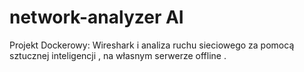 # network-analyzer AI
Projekt Dockerowy: Wireshark i analiza ruchu sieciowego za pomocą sztucznej inteligencji , na własnym serwerze offline .
